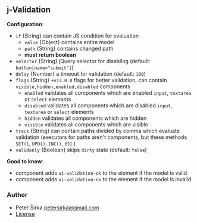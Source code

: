 ## j-Validation

__Configuration__:

- `if` {String} can contain JS condition for evaluation
	- `value` {Object} contains entire model
	- `path` {String} contains changed path
	- __must return boolean__
- `selector` {String} jQuery selector for disabling (default: `button[name="submit"]`)
- `delay` {Number} a timeout for validation (default: `100`)
- `flags` {String} `+v13.0.0` flags for better validation, can contain `visible,hidden,enabled,disabled` components
	- `enabled` validates all components which are enabled `input`, `textarea` or `select` elements
	- `disabled` validates all components which are disabled `input`, `textarea` or `select` elements
	- `hidden` validates all components which are hidden
	- `visible` validates all components which are visible
- `track` {String} can contain paths divided by comma which evaluate validation (executors for paths aren't components, but these methods `SET()`, `UPD()`, `INC()`, etc.)
- `validonly` {Boolean} skips `dirty` state (default: `false`)


__Good to know__:

- component adds `ui-validation-ok` to the element if the model is valid
- component adds `ui-validation-no` to the element if the model is invalid

### Author

- Peter Širka <petersirka@gmail.com>
- [License](https://www.totaljs.com/license/)
